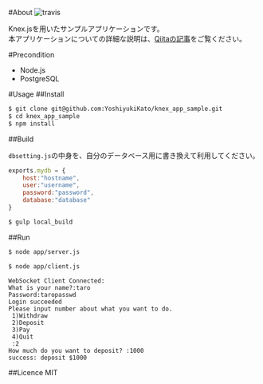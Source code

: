 #About
![travis](https://travis-ci.org/YoshiyukiKato/knex_app_sample.svg?branch=master)

Knex.jsを用いたサンプルアプリケーションです。  
本アプリケーションについての詳細な説明は、[Qiitaの記事](http://qiita.com/YoshiyukiKato/items/59c9ac742536d706b322)をご覧ください。

#Precondition

* Node.js
* PostgreSQL

#Usage
##Install

```sh
$ git clone git@github.com:YoshiyukiKato/knex_app_sample.git
$ cd knex_app_sample
$ npm install
```
##Build

`dbsetting.js`の中身を、自分のデータベース用に書き換えて利用してください。

```js
exports.mydb = {
    host:"hostname",
    user:"username",
    password:"password",
    database:"database"
}
```

```sh
$ gulp local_build
```

##Run

```sh
$ node app/server.js
```

```sh
$ node app/client.js
```

```
WebSocket Client Connected:
What is your name?:taro
Password:taropasswd
Login succeeded
Please input number about what you want to do.
 1)Withdraw
 2)Deposit
 3)Pay
 4)Quit
 :2
How much do you want to deposit? :1000
success: deposit $1000
````

##Licence
MIT